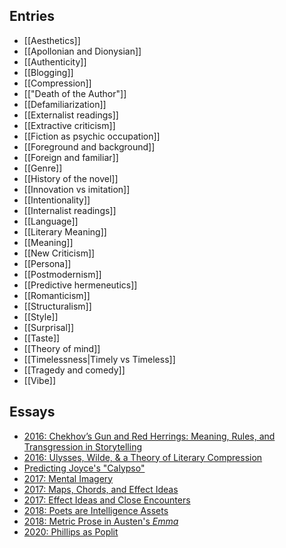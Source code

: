 ## Entries
- [[Aesthetics]]
- [[Apollonian and Dionysian]]
- [[Authenticity]]
- [[Blogging]]
- [[Compression]]
- [["Death of the Author"]]
- [[Defamiliarization]]
- [[Externalist readings]]
- [[Extractive criticism]]
- [[Fiction as psychic occupation]]
- [[Foreground and background]]
- [[Foreign and familiar]]
- [[Genre]]
- [[History of the novel]]
- [[Innovation vs imitation]]
- [[Intentionality]]
- [[Internalist readings]]
- [[Language]]
- [[Literary Meaning]]
- [[Meaning]]
- [[New Criticism]]
- [[Persona]]
- [[Postmodernism]]
- [[Predictive hermeneutics]]
- [[Romanticism]]
- [[Structuralism]]
- [[Style]]
- [[Surprisal]]
- [[Taste]]
- [[Theory of mind]]
- [[Timelessness|Timely vs Timeless]]
- [[Tragedy and comedy]]
- [[Vibe]]

## Essays
- [2016: Chekhov’s Gun and Red Herrings: Meaning, Rules, and Transgression in Storytelling](https://suspendedreason.com/2016/05/14/chekhovs-gun-and-red-herrings-meaning-rules-and-transgression-in-storytelling/)
- [2016: Ulysses, Wilde, & a Theory of Literary Compression](https://suspendedreason.com/2016/11/21/ulysses-wilde-and-a-theory-of-literary-compression/)
- [Predicting Joyce's "Calypso"](https://suspendedreason.com/2016/11/07/predicting-joyces-calypso/)
- [2017: Mental Imagery](https://suspendedreason.com/2017/11/09/mental-imagery-1/)
- [2017: Maps, Chords, and Effect Ideas](https://suspendedreason.com/2017/08/04/maps-chords-and-effect-ideas/)
- [2017: Effect Ideas and Close Encounters](https://suspendedreason.com/2017/08/22/effect-ideas-and-close-encounters/)
- [2018: Poets are Intelligence Assets](https://suspendedreason.com/2018/07/17/poets-are-intelligence-assets/)
- [2018: Metric Prose in Austen's _Emma_](https://suspendedreason.com/2018/07/11/metric-prose-in-austens-emma/)
- [2020: Phillips as Poplit](https://suspendedreason.com/2020/08/20/kaitlin-phillips-as-poplit/)